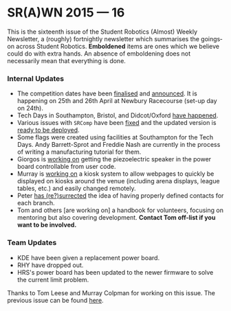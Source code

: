 # SR(A)WN 2015 — 16

This is the sixteenth issue of the Student Robotics (Almost) Weekly Newsletter, a (roughly) fortnightly newsletter which summarises the goings‐on across Student Robotics. **Emboldened** items are ones which we believe could do with extra hands. An absence of emboldening does not necessarily mean that everything is done.

### Internal Updates

- The competition dates have been [finalised][list-competition-date] and [announced][gerrit-competition-announcement]. It is happening on 25th and 26th April at Newbury Racecourse (set-up day on 24th).
- Tech Days in Southampton, Bristol, and Didcot/Oxford [have happened][trac-tech-day-attendance].
- Various issues with `SRComp` have been [fixed][trac-competition-software-tickets] and the updated version is [ready to be deployed][trac-srcomp-deployment].
- Some flags were created using facilities at Southampton for the Tech Days. Andy Barrett-Sprot and Freddie Nash are currently in the process of writing a manufacturing tutorial for them.
- Giorgos is [working on][piezo-tasks] getting the piezoelectric speaker in the power board controllable from user code.
- Murray is [working on][kiosk] a kiosk system to allow webpages to quickly be displayed on kiosks around the venue (including arena displays, league tables, etc.) and easily changed remotely.
- Peter [has (re?)surrected][lieutenants] the idea of having properly defined contacts for each branch.
- Tom and others [are working on] a handbook for volunteers, focusing on mentoring but also covering development. **Contact Tom off-list if you want to be involved.**

### Team Updates

- KDE have been given a replacement power board.
- RHY have dropped out.
- HRS's power board has been updated to the newer firmware to solve the current limit problem.

Thanks to Tom Leese and Murray Colpman for working on this issue. The previous issue can be found [here][list-previous-issue].

[list-previous-issue]: https://groups.google.com/d/topic/srobo/OA0LThrRZak/discussion
[list-competition-date]: https://groups.google.com/d/topic/srobo/HZAzPaTfYOA/discussion
[gerrit-competition-announcement]: https://www.studentrobotics.org/gerrit/2253/
[trac-tech-day-attendance]: https://www.studentrobotics.org/trac/wiki/Tech%20Days/Attendance
[trac-competition-software-tickets]: https://www.studentrobotics.org/trac/query?status=assigned&status=new&status=release_pending&status=reopened&component=SRComp+suite&or&keywords=~software&status=assigned&status=new&status=release_pending&status=reopened&component=Website&component=Competition&or&keywords=~srcomp&status=assigned&status=new&status=release_pending&status=reopened&group=component&col=id&col=summary&col=status&col=owner&col=type&col=priority&col=milestone&report=21&order=priority
[piezo-tasks]: https://groups.google.com/d/topic/srobo-devel/LEQTr0gQfh8/discussion
[kiosk]: https://www.studentrobotics.org/trac/ticket/2831
[lieutenants]: https://groups.google.com/d/topic/srobo/UqlJcglTcQU/discussion
[handbook]: https://groups.google.com/d/topic/srobo-devel/yHauzU7DxBE/discussion
[trac-srcomp-deployment]: https://www.studentrobotics.org/trac/wiki/2015/SRCompDeployment
